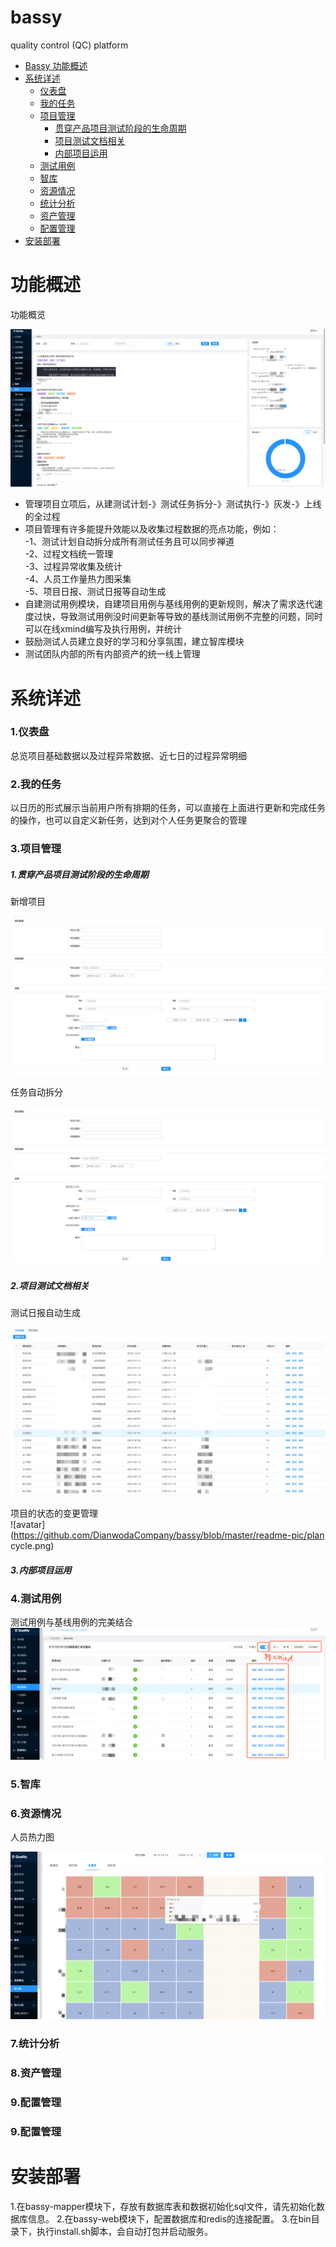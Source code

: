 # bassy
quality control (QC) platform




<!-- MarkdownTOC -->

- [Bassy 功能概述](#功能概述)  
- [系统详述](#系统详述)
    - [仪表盘](#仪表盘)
    - [我的任务](#我的任务)
    - [项目管理](#项目管理)
        - [贯穿产品项目测试阶段的生命周期](#贯穿产品项目测试阶段的生命周期)
        - [项目测试文档相关](#项目测试文档相关)
        - [内部项目运用](#内部项目运用)
    - [测试用例](#测试用例)
    - [智库](#智库)
    - [资源情况](#资源情况)
    - [统计分析](#统计分析)
    - [资产管理](#资产管理)
    - [配置管理](#配置管理)
- [安装部署](#安装部署) 
<!-- /MarkdownTOC -->

<h1 name="功能概述">功能概述</h1>
功能概览  

![avatar](https://github.com/DianwodaCompany/bassy/blob/master/readme-pic/zhengtijieshao.png) 

- 管理项目立项后，从建测试计划-》测试任务拆分-》测试执行-》灰发-》上线的全过程
- 项目管理有许多能提升效能以及收集过程数据的亮点功能，例如：  
      -1、测试计划自动拆分成所有测试任务且可以同步禅道  
      -2、过程文档统一管理  
      -3、过程异常收集及统计  
      -4、人员工作量热力图采集  
      -5、项目日报、测试日报等自动生成
- 自建测试用例模块，自建项目用例与基线用例的更新规则，解决了需求迭代速度过快，导致测试用例没时间更新等导致的基线测试用例不完整的问题，同时可以在线xmind编写及执行用例，并统计
- 鼓励测试人员建立良好的学习和分享氛围，建立智库模块
- 测试团队内部的所有内部资产的统一线上管理

<h1 name="系统详述">系统详述</h1>
<h3 name="仪表盘">1.仪表盘</h3>
    总览项目基础数据以及过程异常数据、近七日的过程异常明细
<h3 name="我的任务">2.我的任务</h3>
    以日历的形式展示当前用户所有排期的任务，可以直接在上面进行更新和完成任务的操作，也可以自定义新任务，达到对个人任务更聚合的管理
<h3 name="项目管理">3.项目管理</h3>
<h5 name="贯穿产品项目测试阶段的生命周期">1.贯穿产品项目测试阶段的生命周期</h5>  
新增项目    

![avatar](https://github.com/DianwodaCompany/bassy/blob/master/readme-pic/1.png) 

任务自动拆分  


![avatar](https://github.com/DianwodaCompany/bassy/blob/master/readme-pic/1.png) 

<h5 name="项目测试文档相关">2.项目测试文档相关</h5>  
测试日报自动生成  

![avatar](https://github.com/DianwodaCompany/bassy/blob/master/readme-pic/testjob.png)

项目的状态的变更管理  
![avatar](https://github.com/DianwodaCompany/bassy/blob/master/readme-pic/plan cycle.png)

<h5 name="内部项目运用">3.内部项目运用</h5>

<h3 name="测试用例">4.测试用例</h3>

测试用例与基线用例的完美结合  
![avatar](https://github.com/DianwodaCompany/bassy/blob/master/readme-pic/testcase.png)

<h3 name="智库">5.智库</h3>
<h3 name="资源情况">6.资源情况</h3>
人员热力图  

![avatar](https://github.com/DianwodaCompany/bassy/blob/master/readme-pic/relitu.png)

<h3 name="统计分析">7.统计分析</h3>
<h3 name="资产管理">8.资产管理</h3>
<h3 name="配置管理">9.配置管理</h3>
<h3 name="配置管理">9.配置管理</h3>




<h1 name="安装部署">安装部署</h1>
1.在bassy-mapper模块下，存放有数据库表和数据初始化sql文件，请先初始化数据库信息。  
2.在bassy-web模块下，配置数据库和redis的连接配置。  
3.在bin目录下，执行install.sh脚本，会自动打包并启动服务。


